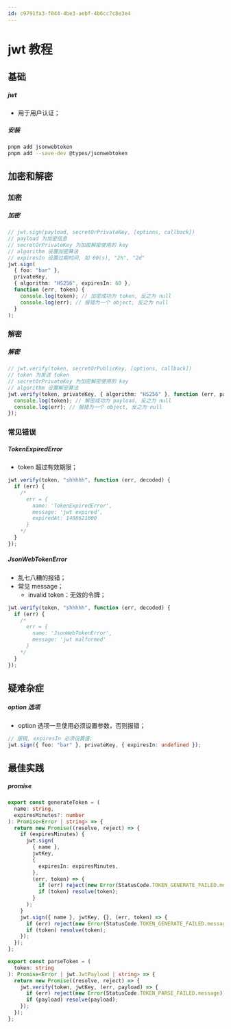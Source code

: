 ```yaml
---
id: c9791fa3-f044-4be3-aebf-4b6cc7c8e3e4
---
```


# jwt 教程

## 基础

##### jwt

- 用于用户认证；

##### 安装

```bash
pnpm add jsonwebtoken
pnpm add --save-dev @types/jsonwebtoken
```

## 加密和解密

### 加密

##### 加密

```typescript
// jwt.sign(payload, secretOrPrivateKey, [options, callback])
// payload 为加密信息
// secretOrPrivateKey 为加密解密使用的 key
// algorithm 设置加密算法
// expiresIn 设置过期时间, 如 60(s), "2h", "2d"
jwt.sign(
  { foo: "bar" },
  privateKey,
  { algorithm: "HS256", expiresIn: 60 },
  function (err, token) {
    console.log(token); // 加密成功为 token, 反之为 null
    console.log(err); // 报错为一个 object, 反之为 null
  }
);
```

### 解密

##### 解密

```typescript
// jwt.verify(token, secretOrPublicKey, [options, callback])
// token 为发送 token
// secretOrPrivateKey 为加密解密使用的 key
// algorithm 设置解密算法
jwt.verify(token, privateKey, { algorithm: "HS256" }, function (err, payload) {
  console.log(token); // 解密成功为 payload, 反之为 null
  console.log(err); // 报错为一个 object, 反之为 null
});
```

### 常见错误

##### TokenExpiredError

- token 超过有效期限；

```javascript
jwt.verify(token, "shhhhh", function (err, decoded) {
  if (err) {
    /*
      err = {
        name: 'TokenExpiredError',
        message: 'jwt expired',
        expiredAt: 1408621000
      }
    */
  }
});
```

##### JsonWebTokenError

- 乱七八糟的报错；
- 常见 message；
  - invalid token：无效的令牌；

```javascript
jwt.verify(token, "shhhhh", function (err, decoded) {
  if (err) {
    /*
      err = {
        name: 'JsonWebTokenError',
        message: 'jwt malformed'
      }
    */
  }
});
```

## 疑难杂症

##### option 选项

- option 选项一旦使用必须设置参数，否则报错；

```typescript
// 报错, expiresIn 必须设置值;
jwt.sign({ foo: "bar" }, privateKey, { expiresIn: undefined });
```

## 最佳实践

##### promise

```typescript
export const generateToken = (
  name: string,
  expiresMinutes?: number
): Promise<Error | string> => {
  return new Promise((resolve, reject) => {
    if (expiresMinutes) {
      jwt.sign(
        { name },
        jwtKey,
        {
          expiresIn: expiresMinutes,
        },
        (err, token) => {
          if (err) reject(new Error(StatusCode.TOKEN_GENERATE_FAILED.message));
          if (token) resolve(token);
        }
      );
    }
    jwt.sign({ name }, jwtKey, {}, (err, token) => {
      if (err) reject(new Error(StatusCode.TOKEN_GENERATE_FAILED.message));
      if (token) resolve(token);
    });
  });
};

export const parseToken = (
  token: string
): Promise<Error | jwt.JwtPayload | string> => {
  return new Promise((resolve, reject) => {
    jwt.verify(token, jwtKey, (err, payload) => {
      if (err) reject(new Error(StatusCode.TOKEN_PARSE_FAILED.message));
      if (payload) resolve(payload);
    });
  });
};
```
